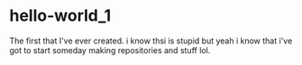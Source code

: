 # hello-world_1
The first that I've ever created.
i know thsi is stupid but yeah i know that i've got to start someday making repositories and stuff lol.
